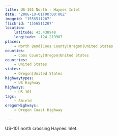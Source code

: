 ```yaml
---
title: US-101 North - Haynes Inlet
date: "2006-10-01T00:00:00Z"
imageid: "1556511207"
flickrid: "1556511207"
location:
    latitude: 43.438948
    longitude: -124.219907
places:
    - North Bend|Coos County|Oregon|United States
counties:
    - Coos County|Oregon|United States
countries:
    - United States
states:
    - Oregon|United States
highwaytypes:
    - US Highway
highways:
    - US-101
tags:
    - Shield
oregonHighways:
    - Oregon Coast Highway

---
```

US-101 north crossing Haynes Inlet.